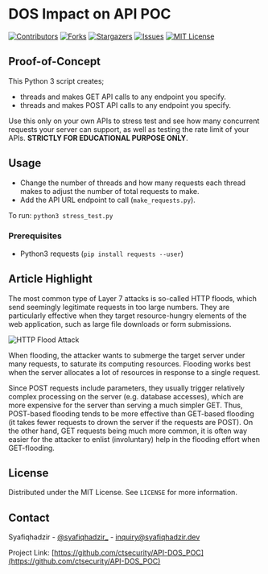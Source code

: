 <!-- PROJECT SHIELDS -->
<!--
*** I'm using markdown "reference style" links for readability.
*** Reference links are enclosed in brackets [ ] instead of parentheses ( ).
*** See the bottom of this document for the declaration of the reference variables
*** for contributors-url, forks-url, etc. This is an optional, concise syntax you may use.
*** https://www.markdownguide.org/basic-syntax/#reference-style-links
-->

# DOS Impact on API POC

[![Contributors][contributors-shield]][contributors-url]
[![Forks][forks-shield]][forks-url]
[![Stargazers][stars-shield]][stars-url]
[![Issues][issues-shield]][issues-url]
[![MIT License][license-shield]][license-url]

<!-- ABOUT THE PROJECT -->
## Proof-of-Concept

This Python 3 script creates;
* threads and makes GET API calls to any endpoint you specify.
* threads and makes POST API calls to any endpoint you specify.

Use this only on your own APIs to stress test and see how many concurrent requests your server can support, as well as testing the rate limit of your APIs. **STRICTLY FOR EDUCATIONAL PURPOSE ONLY**.

<!-- USAGE EXAMPLES -->
## Usage

- Change the number of threads and how many requests each thread makes to adjust the number of total requests to make.
- Add the API URL endpoint to call (```make_requests.py```).

To run: ```python3 stress_test.py``` 

### Prerequisites

- Python3 requests (```pip install requests --user```)



## Article Highlight

The most common type of Layer 7 attacks is so-called HTTP floods, which send seemingly legitimate requests in too large numbers. They are particularly effective when they target resource-hungry elements of the web application, such as large file downloads or form submissions.

![HTTP Flood Attack](https://security.syafiqhadzir.dev/assets/images/http-flood-attack.webp)

When flooding, the attacker wants to submerge the target server under many requests, to saturate its computing resources. Flooding works best when the server allocates a lot of resources in response to a single request.

Since POST requests include parameters, they usually trigger relatively complex processing on the server (e.g. database accesses), which are more expensive for the server than serving a much simpler GET. Thus, POST-based flooding tends to be more effective than GET-based flooding (it takes fewer requests to drown the server if the requests are POST). On the other hand, GET requests being much more common, it is often way easier for the attacker to enlist (involuntary) help in the flooding effort when GET-flooding.



<!-- LICENSE -->
## License

Distributed under the MIT License. See `LICENSE` for more information.



<!-- CONTACT -->
## Contact

Syafiqhadzir - [@syafiqhadzir_](https://twitter.com/syafiqhadzir_) - inquiry@syafiqhadzir.dev

Project Link: [https://github.com/ctsecurity/API-DOS_POC](https://github.com/ctsecurity/API-DOS_POC)


<!-- MARKDOWN LINKS & IMAGES -->
<!-- https://www.markdownguide.org/basic-syntax/#reference-style-links -->
[contributors-shield]: https://img.shields.io/github/contributors/ctsecurity/API-DOS_POC.svg?style=flat-square
[contributors-url]: https://github.com/ctsecurity/API-DOS_POC/graphs/contributors
[forks-shield]: https://img.shields.io/github/forks/ctsecurity/API-DOS_POC.svg?style=flat-square
[forks-url]: https://github.com/ctsecurity/API-DOS_POC/network/members
[stars-shield]: https://img.shields.io/github/stars/ctsecurity/API-DOS_POC.svg?style=flat-square
[stars-url]: https://github.com/ctsecurity/API-DOS_POC/stargazers
[issues-shield]: https://img.shields.io/github/issues/ctsecurity/API-DOS_POC.svg?style=flat-square
[issues-url]: https://github.com/ctsecurity/API-DOS_POC/issues
[license-shield]: https://img.shields.io/github/license/ctsecurity/API-DOS_POC.svg?style=flat-square
[license-url]: https://github.com/ctsecurity/API-DOS_POC/blob/master/LICENSE.txt
